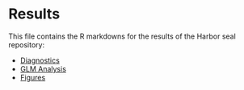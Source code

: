 # Results
This file contains the R markdowns for the results of the Harbor seal repository:
- [Diagnostics](https://github.com/bankheak/habor-seal/blob/main/results/Diagnostics.pdf)
- [GLM Analysis](https://github.com/bankheak/habor-seal/blob/main/results/GLM_Analysis.pdf)
- [Figures](https://github.com/bankheak/habor-seal/blob/main/results/Figures.pdf)
